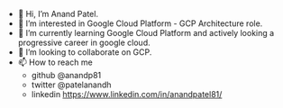 - 👋 Hi, I’m Anand Patel.
- 👀 I’m interested in Google Cloud Platform - GCP Architecture role.
- 🌱 I’m currently learning Google Cloud Platform and actively looking a progressive career in google cloud.
- 💞️ I’m looking to collaborate on GCP.
- 📫 How to reach me 
    - github          @anandp81
    - twitter         @patelanandh
    - linkedin        https://www.linkedin.com/in/anandpatel81/
